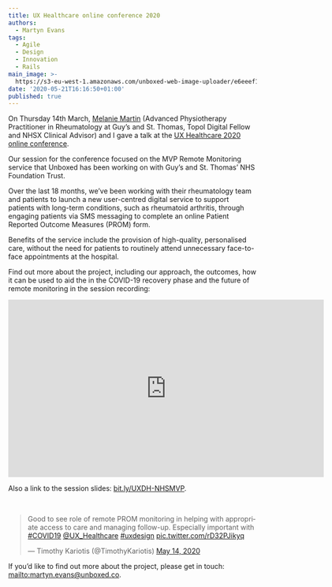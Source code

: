 ```yaml
---
title: UX Healthcare online conference 2020
authors:
  - Martyn Evans
tags:
  - Agile
  - Design
  - Innovation
  - Rails
main_image: >-
  https://s3-eu-west-1.amazonaws.com/unboxed-web-image-uploader/e6eeef1acd88f5e572f2c04c7bdd5639.png
date: '2020-05-21T16:16:50+01:00'
published: true
---
```

On Thursday 14th March, [Melanie Martin](https://twitter.com/MelRheum) (Advanced Physiotherapy Practitioner in Rheumatology at Guy’s and St. Thomas, Topol Digital Fellow and NHSX Clinical Advisor) and I gave a talk at the [UX Healthcare 2020 online conference](https://uxhealthcare.co/). 

Our session for the conference focused on the MVP Remote Monitoring service that Unboxed has been working on with Guy’s and St. Thomas’ NHS Foundation Trust.

Over the last 18 months, we’ve been working with their rheumatology team and patients to launch a new user-centred digital service to support patients with long-term conditions, such as rheumatoid arthritis, through engaging patients via SMS messaging to complete an online Patient Reported Outcome Measures (PROM) form. 

Benefits of the service include the provision of high-quality, personalised care, without the need for patients to routinely attend unnecessary face-to-face appointments at the hospital.

Find out more about the project, including our approach, the outcomes, how it can be used to aid the in the COVID-19 recovery phase and the future of remote monitoring in the session recording:

<iframe src="https://player.vimeo.com/video/421105181" width="640" height="360" frameborder="0" allow="autoplay; fullscreen" allowfullscreen></iframe>

Also a link to the session slides: [bit.ly/UXDH-NHSMVP](https://docs.google.com/presentation/d/e/2PACX-1vTadGjBwclLLxCwGaezY6h_e0UQSXM-AcM7DKtJ13TgV94xw8x96qt41eJyUs14jqnGSe5IsE2jyp9w/pub?slide=id.g349f43e558_0_8). 

<br/>

<blockquote class="twitter-tweet tw-align-center"><p lang="en" dir="ltr">Good to see role of remote PROM monitoring in helping with appropriate access to care and managing follow-up. Especially important with <a href="https://twitter.com/hashtag/COVID19?src=hash&amp;ref_src=twsrc%5Etfw">#COVID19</a> <a href="https://twitter.com/UX_Healthcare?ref_src=twsrc%5Etfw">@UX_Healthcare</a> <a href="https://twitter.com/hashtag/uxdesign?src=hash&amp;ref_src=twsrc%5Etfw">#uxdesign</a> <a href="https://t.co/rD32PJikyq">pic.twitter.com/rD32PJikyq</a></p>&mdash; Timothy Kariotis (@TimothyKariotis) <a href="https://twitter.com/TimothyKariotis/status/1260876631297585152?ref_src=twsrc%5Etfw">May 14, 2020</a></blockquote> <script async src="https://platform.twitter.com/widgets.js" charset="utf-8"></script>

If you’d like to find out more about the project, please get in touch: <mailto:martyn.evans@unboxed.co>.
